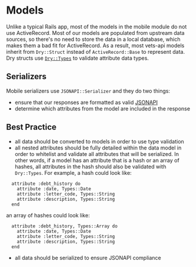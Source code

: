 # Models

Unlike a typical Rails app, most of the models in the mobile module do not use ActiveRecord. Most of our models are populated from upstream data sources, so there's no need to store the data in a local database, which makes them a bad fit for ActiveRecord. As a result, most vets-api models inherit from `Dry::Struct` instead of `ActiveRecord::Base` to represent data. Dry structs use [`Dry::Types`](https://dry-rb.org/gems/dry-types) to validate attribute data types.


## Serializers

Mobile serializers use `JSONAPI::Serializer` and they do two things:
- ensure that our responses are formatted as valid [JSONAPI](./JSONAPI.md)
- determine which attributes from the model are included in the response

## Best Practice

- all data should be converted to models in order to use type validation
- all nested attributes should be fully detailed within the data model in order to whitelist and validate all attributes that will be serialized. In other words, if a model has an attribute that is a hash or an array of hashes, all attributes in the hash should also be validated with `Dry::Types`. For example, a hash could look like:
```
  attribute :debt_history do
    attribute :date, Types::Date
    attribute :letter_code, Types::String
    attribute :description, Types::String
  end
```
an array of hashes could look like:
```
  attribute :debt_history, Types::Array do
    attribute :date, Types::Date
    attribute :letter_code, Types::String
    attribute :description, Types::String
  end
```
- all data should be serialized to ensure JSONAPI compliance
